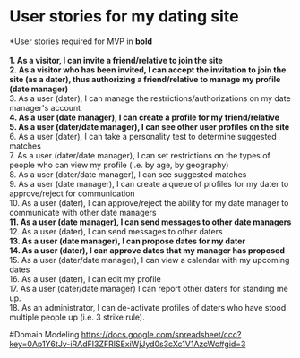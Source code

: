# User stories for my dating site 

*User stories required for MVP in <b>bold</b><br><br>
<b>1. As a visitor, I can invite a friend/relative to join the site</b><br>
<b>2. As a visitor who has been invited, I can accept the invitation to join the site (as a dater), thus authorizing a friend/relative to manage my profile (date manager)</b><br>
3. As a user (dater), I can manage the restrictions/authorizations on my date manager's account<br>
<b>4. As a user (date manager), I can create a profile for my friend/relative</b><br>
<b>5. As a user (dater/date manager), I can see other user profiles on the site</b><br>
6. As a user (dater), I can take a personality test to determine suggested matches <br>
7. As a user (dater/date manager), I can set restrictions on the types of people who can view my profile (i.e. by age, by geography) <br>
8. As a user (dater/date manager), I can see suggested matches <br>
9. As a user (date manager), I can create a queue of profiles for my dater to approve/reject for communication <br>
10. As a user (dater), I can approve/reject the ability for my date manager to communicate with other date managers <br>
<b>11. As a user (date manager), I can send messages to other date managers</b><br>
12. As a user (dater), I can send messages to other daters<br>
<b>13. As a user (date manager), I can propose dates for my dater</b><br>
<b>14. As a user (dater), I can approve dates that my manager has proposed</b><br>
15. As a user (dater/date manager), I can view a calendar with my upcoming dates</b><br>
16. As a user (dater), I can edit my profile <br>
17. As a user (dater/date manager) I can report other daters for standing me up. <br>
18. As an administrator, I can de-activate profiles of daters who have stood multiple people up (i.e. 3 strike rule).

#Domain Modeling
https://docs.google.com/spreadsheet/ccc?key=0Ap1Y6tJv-iRAdFI3ZFRlSExiWjJyd0s3cXc1V1AzcWc#gid=3
